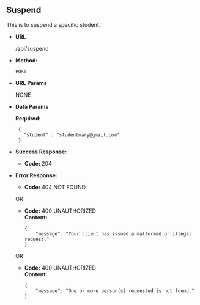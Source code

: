 **Suspend**
----
  This is to suspend a specific student.

* **URL**

  /api/suspend

* **Method:**

  `POST`
  
*  **URL Params**

   NONE

* **Data Params**

   **Required:**
   ```
	{
	  "student" : "studentmary@gmail.com"
	}
	```

* **Success Response:**

  * **Code:** 204 <br />
 
* **Error Response:**

  * **Code:** 404 NOT FOUND <br />

  OR

  * **Code:** 400 UNAUTHORIZED <br />
    **Content:** 
	```
	{
		"message": "Your client has issued a malformed or illegal request."
	}
	```
	
  OR

  * **Code:** 400 UNAUTHORIZED <br />
    **Content:** 
	```
	{
		"message": "One or more person(s) requested is not found."
	}
	```